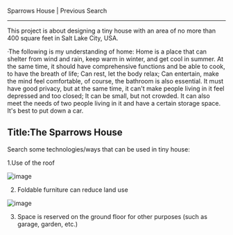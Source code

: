 Sparrows House | Previous Search

---
This project is about designing a tiny house with an area of no more than 400 square feet in Salt Lake City, USA.

·The following is my understanding of home:
Home is a place that can shelter from wind and rain, keep warm in winter, and get cool in summer. At the same time, it should have comprehensive functions and be able to cook, to have the breath of life; Can rest, let the body relax; Can entertain, make the mind feel comfortable, of course, the bathroom is also essential. It must have good privacy, but at the same time, it can't make people living in it feel depressed and too closed; It can be small, but not crowded. It can also meet the needs of two people living in it and have a certain storage space. It's best to put down a car.

Title:The Sparrows House
---
Search some technologies/ways that can be used in tiny house:

1.Use of the roof

![image](https://images.adsttc.com/media/images/550c/cc61/e58e/ceb2/7000/021d/slideshow/tribecaloft_andrewfranzarchitect_05.jpg?1426902076)

2.	Foldable furniture can reduce land use

![image](https://www.godownsize.com/wp-content/uploads/2019/02/flip-murphy-bed.jpg)

3.	Space is reserved on the ground floor for other purposes (such as garage, garden, etc.)

